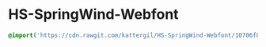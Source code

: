 # HS-SpringWind-Webfont
```css
@import('https://cdn.rawgit.com/kattergil/HS-SpringWind-Webfont/10706f8d/hs-spring-wind.css');
```
